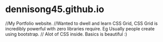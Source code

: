 # dennisong45.github.io

//My Portfolio website.
//Wanted to dwell and learn CSS Grid, CSS Grid is incredibly powerful with zero libraries require. Eg Usually people create using bootstrap.
// Alot of CSS inside. Basics is beautiful :)
